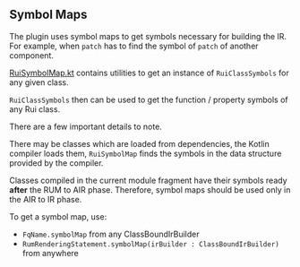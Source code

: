 ## Symbol Maps

The plugin uses symbol maps to get symbols necessary for building the IR. For example, when `patch` has to find
the symbol of `patch` of another component.

[RuiSymbolMap.kt](../../rui-kotlin-plugin/src/main/kotlin/hu/simplexion/rui/kotlin/plugin/ir/RuiSymbolMap.kt) contains
utilities to get an instance of `RuiClassSymbols` for any given class.

`RuiClassSymbols` then can be used to get the function / property symbols of any Rui class.

There are a few important details to note.

There may be classes which are loaded from dependencies, the Kotlin compiler loads them, `RuiSymbolMap` finds the
symbols in the data structure provided by the compiler.

Classes compiled in the current module fragment have their symbols ready **after** the RUM to AIR phase. Therefore,
symbol maps should be used only in the AIR to IR phase.

To get a symbol map, use:

- `FqName.symbolMap` from any ClassBoundIrBuilder
- `RumRenderingStatement.symbolMap(irBuilder : ClassBoundIrBuilder)` from anywhere
